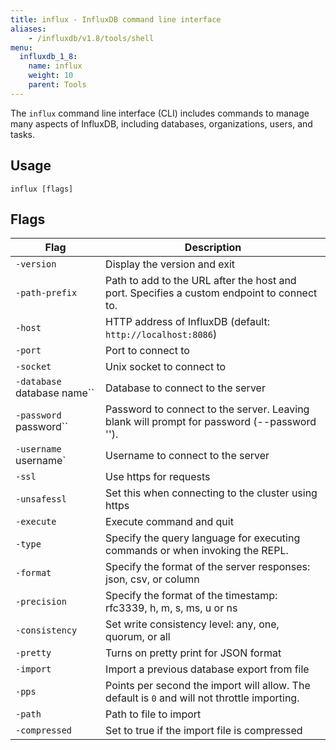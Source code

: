 ```yaml
---
title: influx - InfluxDB command line interface
aliases:
    - /influxdb/v1.8/tools/shell
menu:
  influxdb_1_8:
    name: influx
    weight: 10
    parent: Tools
---
```


The `influx` command line interface (CLI) includes commands to manage many aspects of InfluxDB, including databases, organizations, users, and tasks.


## Usage

```
influx [flags]
```


## Flags

| Flag                        | Description                                                                                           |
|-----------------------------|-------------------------------------------------------------------------------------------------------|
| `-version`                  | Display the version and exit                                                                          |
| `-path-prefix`              | Path to add to the URL after the host and port. Specifies a custom endpoint to connect to.            |
| `-host`                     | HTTP address of InfluxDB (default: `http://localhost:8086`)                                           |
| `-port`                     | Port to connect to                                                                                    |
| `-socket`                   | Unix socket to connect to                                                                             |
| `-database `database name`` | Database to connect to the server                                                                     |
| `-password `password``      | Password to connect to the server. Leaving blank will prompt for password (--password '').            |
| `-username `username`       | Username to connect to the server                                                                     |
| `-ssl`                      | Use https for requests                                                                                |
| `-unsafessl`                | Set this when connecting to the cluster using https                      |
| `-execute`                  | Execute command and quit                                                                              |
| `-type`                     | Specify the query language for executing commands or when invoking the REPL.                        |
| `-format`                   | Specify the format of the server responses: json, csv, or column                                    |
| `-precision`               | Specify the format of the timestamp: rfc3339, h, m, s, ms, u or ns                                  |
| `-consistency`             | Set write consistency level: any, one, quorum, or all                                                 |
| `-pretty`                  | Turns on pretty print for JSON format                                                             |
| `-import`                  | Import a previous database export from file                                                           |
| `-pps`                     | Points per second the import will allow. The default is `0` and will not throttle importing. |
| `-path`                    | Path to file to import                                                                                |
| `-compressed`              | Set to true if the import file is compressed                                                          |
